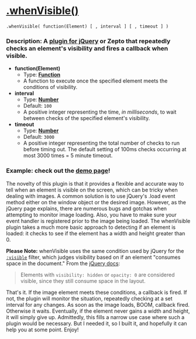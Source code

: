 # [.whenVisible()](http://briznad.github.io/whenVisible/)

    .whenVisible( function(Element) [ , interval ] [ , timeout ] )

### Description: A [plugin for jQuery](http://plugins.jquery.com/whenvisible/) or Zepto that repeatedly checks an element's visibility and fires a callback when visible.

- **function(Element)**
  - Type: [**Function**](http://api.jquery.com/Types#Function)
  - A function to execute once the specified element meets the conditions of visibility.
- **interval**
  - Type: [**Number**](http://api.jquery.com/Types#Number)
  - Default: `100`
  - A positive integer representing the time, _in milliseconds_, to wait between checks of the specified element's visibility.
- **timeout**
  - Type: [**Number**](http://api.jquery.com/Types#Number)
  - Default: `3000`
  - A positive integer representing the total number of checks to run before timing out. The default setting of 100ms checks occurring at most 3000 times = 5 minute timeout.

### Example: check out the [demo page](http://briznad.github.io/whenVisible/)!

The novelty of this plugin is that it provides a flexible and accurate way to tell when an element is visible on the screen, which can be tricky when dealing with images. A common solution is to use jQuery's .load event method either on the window object or the desired image. However, as the jQuery page explains, there are numerous bugs and gotchas when attempting to monitor image loading. Also, you have to make sure your event handler is registered prior to the image being loaded. The whenVisible plugin takes a much more basic approach to detecting if an element is loaded: it checks to see if the element has a width and height greater than 0.

**Please Note:** whenVisible uses the same condition used by jQuery for the [`:visible`](http://api.jquery.com/visible-selector/) filter, which judges visibility based on if an element "consumes space in the document." From the [jQuery docs](http://api.jquery.com/visible-selector/):
> Elements with `visibility: hidden` or `opacity: 0` are considered visible, since they still consume space in the layout.

That's it. If the image element meets these conditions, a callback is fired. If not, the plugin will monitor the situation, repeatedly checking at a set interval for any changes. As soon as the image loads, BOOM, callback fired. Otherwise it waits. Eventually, if the element never gains a width and height, it will simply give up. Admittedly, this fills a narrow use case where such a plugin would be necessary. But I needed it, so I built it, and hopefully it can help you at some point. Enjoy!
